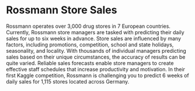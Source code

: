 # Rossmann Store Sales

Rossmann operates over 3,000 drug stores in 7 European countries. Currently, Rossmann store managers are tasked with predicting their daily sales for up to six weeks in advance. Store sales are influenced by many factors, including promotions, competition, school and state holidays, seasonality, and locality. With thousands of individual managers predicting sales based on their unique circumstances, the accuracy of results can be quite varied. Reliable sales forecasts enable store managers to create effective staff schedules that increase productivity and motivation. In their first Kaggle competition, Rossmann is challenging you to predict 6 weeks of daily sales for 1,115 stores located across Germany.
